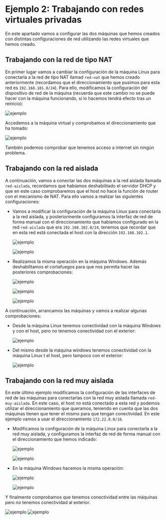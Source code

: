 # Ejemplo 2: Trabajando con redes virtuales privadas

En este apartado vamos a configurar las dos máquinas que hemos creados con distintas configuraciones de red utilizando las redes virtuales que hemos creado.

## Trabajando con la red de tipo NAT

En primer lugar vamos a cambiar la configuración de la máquina Linux para conectarla a la red de tipo NAT llamad `red-nat` que hemos creado anteriormente (recordamos que el direccionamiento que pusimos para esta red es `192.168.101.0/24`). Para ello, modificamos la configuración del dispositivo de red de la máquina (recuerda que este cambio no se puede hacer con la máquina funcionando, si lo hacemos tendrá efecto tras un reinicio):

![ejemplo](img/ejemplo2_1.png)

Accedemos a la máquina virtual y comprobamos el direccionamiento que ha tomado:

![ejemplo](img/ejemplo2_2.png)

También podemos comprobar que tenemos acceso a internet sin ningún problema.

## Trabajando con la red aislada

A continuación, vamos a conectar las dos máquinas a la red aislada llamada `red-aislada`, recordamos que habíamos deshabilitado el servidor DHCP y que en este caso comprobaremos que el host no hace la función de router con el mecanismo de NAT. Para ello vamos a realizar las siguientes configuraciones:

* Vamos a modificar la configuración de la máquina Linux para conectarla a la red aislada, y posteriormente configuramos la interfaz de red de forma manual con el direccionamiento que habíamos configurado en la red `red-aislada` que era `192.168.102.0/24`, tenemos que recordar que en esta red está conectada el host con la dirección `192.168.102.1`.

    ![ejemplo](img/ejemplo2_3.png)

    ![ejemplo](img/ejemplo2_4.png)

* Realizamos la misma operación en la máquina Windows. Además deshabilitamos el cortafuegos para que nos permita hacer las posteriores comprobaciones:

    ![ejemplo](img/ejemplo2_5.png)
    
    ![ejemplo](img/ejemplo2_6.png)

    ![ejemplo](img/ejemplo2_7.png)

A continuación, arrancamos las máquinas y vamos a realizar algunas comprobaciones:

* Desde la máquina Linux tenemos conectividad con la máquina Windows y con el host, pero no tenemos conectividad con el exterior:

    ![ejemplo](img/ejemplo2_8.png)

* Del mismo desde la máquina windows tenemos conectividad con la máquina Linux t el host, pero tampoco con el exterior:

    ![ejemplo](img/ejemplo2_9.png)

## Trabajando con la red muy aislada

En este último ejemplo modificamos la configuración de las interfaces de red de las máquinas para conectarlas con la red muy aislada llamada `red-muy-aislada`. En este caso, el host no está conectado a esta red y podemos utilizar el direccionamiento que queramos, teniendo en cuenta que las dos máquinas tienen que tener el mismo para que tengan conectividad. En este ejemplo vamos a usar el direccionamiento `172.22.0.0/16`.

*  Modificamos la configuración de la máquina Linux para conectarla a la red muy aislada, y configuramos la interfaz de red de forma manual con el direccionamiento que hemos indicado:

    ![ejemplo](img/ejemplo2_10.png)

    ![ejemplo](img/ejemplo2_11.png)

* En la máquina Windows hacemos la misma operación:

    ![ejemplo](img/ejemplo2_12.png)

    ![ejemplo](img/ejemplo2_13.png)

Y finalmente comprobamos que tenemos conectividad entre las máquinas pero no tenemos conectividad al exterior.

![ejemplo](img/ejemplo2_14.png)
![ejemplo](img/ejemplo2_15.png)


